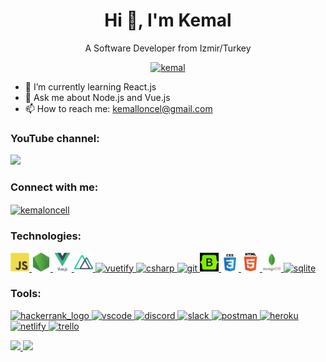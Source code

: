   <h1 align="center"> Hi 👋, I'm Kemal</h1>
  
  <p align="center"> A Software Developer from Izmir/Turkey</p>
  

<p align="center"> <a href="https://github.com/ryo-ma/github-profile-trophy"><img src="https://github-profile-trophy.vercel.app/?username=kemaloncell" alt="kemal" data-canonical-src="https://github-profile-trophy.vercel.app/?username=kemaloncell" style="max-width: 100%;"></a> </p>

- 🌱 I’m currently learning React.js
- 💬 Ask me about Node.js and Vue.js
- 📫 How to reach me: kemalloncel@gmail.com
### YouTube channel:
 <div><a href="https://github.com/kemaloncell"> 
  </a><a href="https://www.youtube.com/channel/UCIITqUh-XeXPpJabAeWmqoQ" rel="nofollow"><img src="https://img.icons8.com/color/48/000000/youtube-play.png" data-canonical-src="https://img.shields.io/badge/YouTube-FF0000?style=for-the-badge&amp;logo=youtube&amp;logoColor=white" style="max-width: 100%;"></a>
</div>

### Connect with me:
<p align="left">
<a href="https://www.linkedin.com/in/kemaloncell/" rel="nofollow"><img align="center" src="https://img.shields.io/badge/LinkedIn-0077B5?style=for-the-badge&logo=linkedin&logoColor=white" alt="kemaloncell"  data-canonical-src="https://velanovascular.com/wp-content/uploads/2020/06/LinkedIn.png" style="max-width: 100%;"></a>
</p>

### Technologies:
<p align="left"> 
<a href="https://developer.mozilla.org/en-US/docs/Web/JavaScript" rel="nofollow"> 
    <img src="https://raw.githubusercontent.com/devicons/devicon/master/icons/javascript/javascript-original.svg" alt="javascript" width="30" height="30" style="max-width: 100%;"> 
</a> 
 <a href="https://nodejs.org/en/" rel="nofollow">
    <img alt="Node.js" width="30" height="30" src="https://raw.githubusercontent.com/devicons/devicon/master/icons/nodejs/nodejs-original.svg" style="max-width: 100%;">
  </a>
<a href="https://vuejs.org/" rel="nofollow"> 
    <img src="https://raw.githubusercontent.com/devicons/devicon/master/icons/vuejs/vuejs-original-wordmark.svg" alt="vuejs" width="30" height="30" style="max-width: 100%;"> 
</a>
 <a href="https://nuxtjs.org/" rel="nofollow"> 
    <img src="https://raw.githubusercontent.com/devicons/devicon/master/icons/nuxtjs/nuxtjs-original.svg" alt="nuxtjs" width="30" height="30" style="max-width: 100%;">
  </a>
<a href="https://vuetifyjs.com/en/" rel="nofollow"> 
    <img src="https://cdn.vuetifyjs.com/docs/images/logos/vuetify-logo-dark-atom.svg" alt="vuetify" width="30" height="30" style="max-width: 100%;"> 
</a>
<a href="https://learn.microsoft.com/en-us/dotnet/csharp/" rel="nofollow"> 
    <img src="https://seeklogo.com/images/C/c-sharp-c-logo-02F17714BA-seeklogo.com.png" alt="csharp" width="27" height="30" style="max-width: 100%;"> 
</a>
<a href="https://git-scm.com/" rel="nofollow"> 
    <img src="https://www.vectorlogo.zone/logos/git-scm/git-scm-icon.svg" alt="git" width="30" height="30" style="max-width: 100%;"> 
</a>
 <a href="https://getbootstrap.com" rel="nofollow"> 
    <img src="https://raw.githubusercontent.com/devicons/devicon/master/icons/bootstrap/bootstrap-original.svg" alt="bootstrap" width="30" height="30" style="max-width: 100%; filter: invert(1);">
  </a>
<a href="https://www.w3schools.com/css/" rel="nofollow"> 
    <img src="https://raw.githubusercontent.com/devicons/devicon/master/icons/css3/css3-original-wordmark.svg" alt="css3" width="28" height="28" style="max-width: 100%;"> 
</a> 
<a href="https://www.w3.org/html/" rel="nofollow"> 
    <img src="https://raw.githubusercontent.com/devicons/devicon/master/icons/html5/html5-original-wordmark.svg" alt="html5" width="30" height="30" style="max-width: 100%;"> 
</a> 
<a href="https://www.mongodb.com/" rel="nofollow"> 
    <img src="https://raw.githubusercontent.com/devicons/devicon/master/icons/mongodb/mongodb-original-wordmark.svg" alt="mongodb" width="30" height="30" style="max-width: 100%;"> 
</a>
<a href="https://www.sqlite.org/" rel="nofollow"> 
    <img src="https://www.vectorlogo.zone/logos/sqlite/sqlite-icon.svg" alt="sqlite" width="30" height="30" style="max-width: 100%;"> 
</a>
</p>

### Tools:
<a href="https://www.hackerrank.com/kemaloncel" rel="nofollow"> <img src="https://www.hackerrank.com/assets/favicon.ico" alt="hackerrank_logo" width="30" height="30"> </a>
<a href="https://code.visualstudio.com/" rel="nofollow"> <img src="https://code.visualstudio.com/assets/favicon.ico" alt="vscode" width="30" height="30"> </a>
<a href="https://discord.com/" rel="nofollow"> <img src="https://cdn-icons-png.flaticon.com/512/2111/2111370.png" alt="discord" width="30" height="30"> </a>
<a href="https://slack.com/intl/en-tr/" rel="nofollow"> <img src="https://a.slack-edge.com/80588/img/icons/app-256.png" alt="slack" width="30" height="30"> </a>
<a href="https://postman.com" rel="nofollow"> <img src="https://www.vectorlogo.zone/logos/getpostman/getpostman-icon.svg" alt="postman" width="30" height="30"> </a>
<a href="https://heroku.com" rel="nofollow"> <img src="https://www.vectorlogo.zone/logos/heroku/heroku-icon.svg" alt="heroku" width="30" height="30"> </a>
<a href="https://www.netlify.com/" rel="nofollow"> <img src="https://www.vectorlogo.zone/logos/netlify/netlify-icon.svg" alt="netlify" width="30" height="30"> </a>
<a href="https://trello.com/en" rel="nofollow"> <img src="https://www.vectorlogo.zone/logos/trello/trello-icon.svg" alt="trello" width="30" height="30"> </a>





 <div>
  <a href="https://github.com/kemaloncell">
  <img height="180em" src="https://github-readme-stats.vercel.app/api?username=kemaloncell&show_icons=true&theme=dracula&include_all_commits=true&count_private=true"/>
  <img height="180em" src="https://github-readme-stats.vercel.app/api/top-langs/?username=kemaloncell&layout=compact&langs_count=7&theme=dracula"/>
</div>
